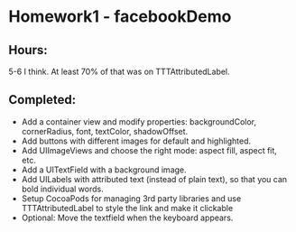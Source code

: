 Homework1 - facebookDemo
=========

## Hours:
5-6 I think. At least 70% of that was on TTTAttributedLabel.

## Completed:
  * Add a container view and modify properties: backgroundColor, cornerRadius, font, textColor, shadowOffset.
  * Add buttons with different images for default and highlighted.
  * Add UIImageViews and choose the right mode: aspect fill, aspect fit, etc.
  * Add a UITextField with a background image.
  * Add UILabels with attributed text (instead of plain text), so that you can bold individual words.
  * Setup CocoaPods for managing 3rd party libraries and use TTTAttributedLabel to style the link and make it clickable
  * Optional: Move the textfield when the keyboard appears.
